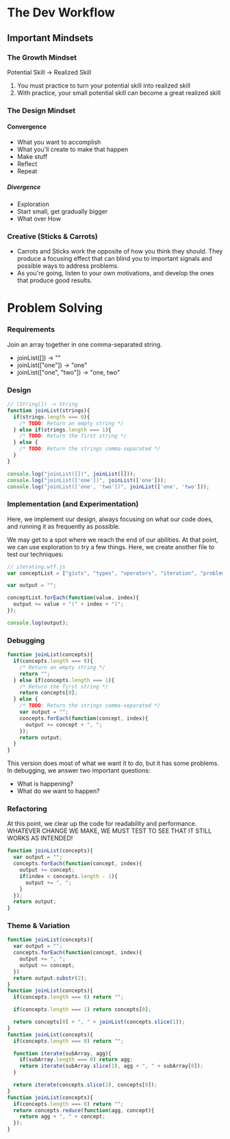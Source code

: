 # The Dev Workflow

## Important Mindsets

### The Growth Mindset

Potential Skill -> Realized Skill

1. You must practice to turn your potential skill into realized skill
1. With practice, your small potential skill can become a great realized skill

### The Design Mindset

#### Convergence

* What you want to accomplish
* What you'll create to make that happen
* Make stuff
* Reflect
* Repeat

##### Divergence

* Exploration
* Start small, get gradually bigger
* What over How

### Creative (Sticks & Carrots)

* Carrots and Sticks work the opposite of how you think they should. They produce a focusing effect that can blind you to important signals and possible ways to address problems.
* As you're going, listen to your own motivations, and develop the ones that produce good results.

# Problem Solving

### Requirements

Join an array together in one comma-separated string.

* joinList([]) -> ""
* joinList(["one"]) -> "one"
* joinList(["one", "two"]) -> "one, two"

### Design

```js
// (String[]) -> String
function joinList(strings){
  if(strings.length === 0){
    /* TODO: Return an empty string */
  } else if(strings.length === 1){
    /* TODO: Return the first string */
  } else {
    /* TODO: Return the strings comma-separated */
  }
}

console.log("joinList([])", joinList([]));
console.log("joinList(['one'])", joinList(['one']));
console.log("joinList(['one', 'two'])", joinList(['one', 'two']));
```

### Implementation (and Experimentation)

Here, we implement our design, always focusing on what our code does, and running it as frequently as possible.

We may get to a spot where we reach the end of our abilities. At that point, we can use exploration to try a few things. Here, we create another file to test our techniques:

```js
// iterating.wtf.js
var conceptList = ["gists", "types", "operators", "iteration", "problem solving"];

var output = "";

conceptList.forEach(function(value, index){
  output += value + "(" + index + ")";
});

console.log(output);
```

### Debugging

```js
function joinList(concepts){
  if(concepts.length === 0){
    /* Return an empty string */
    return "";
  } else if(concepts.length === 1){
    /* Return the first string */
    return concepts[0];
  } else {
    /* TODO: Return the strings comma-separated */
    var output = "";
    concepts.forEach(function(concept, index){
      output += concept + ", ";
    });
    return output;
  }
}
```

This version does most of what we want it to do, but it has some problems. In debugging, we answer two important questions:

* What is happening?
* What do we want to happen?

### Refactoring

At this point, we clear up the code for readability and performance. WHATEVER CHANGE WE MAKE, WE MUST TEST TO SEE THAT IT STILL WORKS AS INTENDED!

```js
function joinList(concepts){
  var output = "";
  concepts.forEach(function(concept, index){
    output += concept;
    if(index < concepts.length - 1){
      output += ", ";
    }
  });
  return output;
}
```

### Theme & Variation

```js
function joinList(concepts){
  var output = "";
  concepts.forEach(function(concept, index){
    output += ", ";
    output += concept;
  })
  return output.substr(2);
}
function joinList(concepts){
  if(concepts.length === 0) return "";

  if(concepts.length === 1) return concepts[0];

  return concepts[0] + ", " + joinList(concepts.slice(1));
}
function joinList(concepts){
  if(concepts.length === 0) return "";

  function iterate(subArray, agg){
    if(subArray.length === 0) return agg;
    return iterate(subArray.slice(1), agg + ", " + subArray[0]);
  }

  return iterate(concepts.slice(1), concepts[0]);
}
function joinList(concepts){
  if(concepts.length === 0) return "";
  return concepts.reduce(function(agg, concept){
    return agg + ", " + concept;
  });
}
```